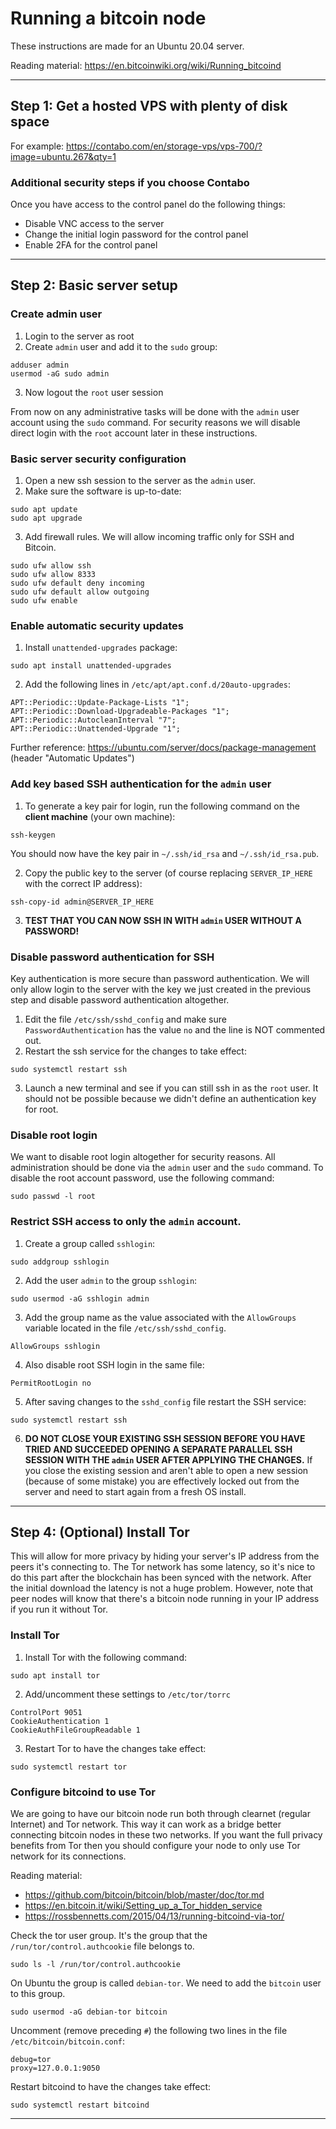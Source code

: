 # Running a bitcoin node

These instructions are made for an Ubuntu 20.04 server.

Reading material: https://en.bitcoinwiki.org/wiki/Running_bitcoind

---

## Step 1: Get a hosted VPS with plenty of disk space

For example: https://contabo.com/en/storage-vps/vps-700/?image=ubuntu.267&qty=1

### Additional security steps if you choose Contabo

Once you have access to the control panel do the following things:
  - Disable VNC access to the server
  - Change the initial login password for the control panel
  - Enable 2FA for the control panel

---

## Step 2: Basic server setup

### Create admin user

1. Login to the server as root
2. Create `admin` user and add it to the `sudo` group:
```
adduser admin
usermod -aG sudo admin
```
3. Now logout the `root` user session

From now on any administrative tasks will be done with the `admin` user account using the `sudo` command.
For security reasons we will disable direct login with the `root` account later in these instructions.

### Basic server security configuration

1. Open a new ssh session to the server as the `admin` user.
2. Make sure the software is up-to-date:
```
sudo apt update
sudo apt upgrade
```
3. Add firewall rules. We will allow incoming traffic only for SSH and Bitcoin.
```
sudo ufw allow ssh
sudo ufw allow 8333
sudo ufw default deny incoming
sudo ufw default allow outgoing
sudo ufw enable
```

### Enable automatic security updates

1. Install `unattended-upgrades` package:
```
sudo apt install unattended-upgrades
```
2. Add the following lines in `/etc/apt/apt.conf.d/20auto-upgrades`:
```
APT::Periodic::Update-Package-Lists "1";
APT::Periodic::Download-Upgradeable-Packages "1";
APT::Periodic::AutocleanInterval "7";
APT::Periodic::Unattended-Upgrade "1";
```
Further reference:
https://ubuntu.com/server/docs/package-management (header "Automatic Updates")

### Add key based SSH authentication for the `admin` user

1. To generate a key pair for login, run the following command on the **client machine** (your own machine):
```
ssh-keygen
```
You should now have the key pair in `~/.ssh/id_rsa` and `~/.ssh/id_rsa.pub`.

2. Copy the public key to the server (of course replacing `SERVER_IP_HERE` with the correct IP address):
```
ssh-copy-id admin@SERVER_IP_HERE
```
3. **TEST THAT YOU CAN NOW SSH IN WITH `admin` USER WITHOUT A PASSWORD!**

### Disable password authentication for SSH

Key authentication is more secure than password authentication.
We will only allow login to the server with the key we just created in the previous step
and disable password authentication altogether.

1. Edit the file `/etc/ssh/sshd_config` and make sure `PasswordAuthentication` has the value `no` and
   the line is NOT commented out.
2. Restart the ssh service for the changes to take effect:
```
sudo systemctl restart ssh
```
3. Launch a new terminal and see if you can still ssh in as the `root` user.
   It should not be possible because we didn't define an authentication key for root.

### Disable root login

We want to disable root login altogether for security reasons.
All administration should be done via the `admin` user and the `sudo` command.
To disable the root account password, use the following command:
```
sudo passwd -l root
```

### Restrict SSH access to only the `admin` account.

1. Create a group called `sshlogin`:
```
sudo addgroup sshlogin
```
2. Add the user `admin` to the group `sshlogin`:
```
sudo usermod -aG sshlogin admin
```
3. Add the group name as the value associated with the `AllowGroups` variable located in the file
   `/etc/ssh/sshd_config`.
```
AllowGroups sshlogin
```
4. Also disable root SSH login in the same file:
```
PermitRootLogin no
```
5. After saving changes to the `sshd_config` file restart the SSH service:
```
sudo systemctl restart ssh
```
6. **DO NOT CLOSE YOUR EXISTING SSH SESSION BEFORE YOU HAVE TRIED AND SUCCEEDED OPENING A SEPARATE
   PARALLEL SSH SESSION WITH THE `admin` USER AFTER APPLYING THE CHANGES.**
If you close the existing session and aren't able to open a new session (because of some mistake)
you are effectively locked out from the server and need to start again from a fresh OS install.

---

## Step 4: (Optional) Install Tor

This will allow for more privacy by hiding your server's IP address from the peers it's connecting to.
The Tor network has some latency, so it's nice to do this part after the blockchain has been synced with the network.
After the initial download the latency is not a huge problem. However, note that peer nodes will know
that there's a bitcoin node running in your IP address if you run it without Tor.

### Install Tor

1. Install Tor with the following command:
```
sudo apt install tor
```
2. Add/uncomment these settings to `/etc/tor/torrc`
```
ControlPort 9051
CookieAuthentication 1
CookieAuthFileGroupReadable 1
```
3. Restart Tor to have the changes take effect:
```
sudo systemctl restart tor
```

### Configure bitcoind to use Tor

We are going to have our bitcoin node run both through clearnet (regular Internet) and Tor network.
This way it can work as a bridge better connecting bitcoin nodes in these two networks.
If you want the full privacy benefits from Tor then you should configure your node to
only use Tor network for its connections.

Reading material:
- https://github.com/bitcoin/bitcoin/blob/master/doc/tor.md
- https://en.bitcoin.it/wiki/Setting_up_a_Tor_hidden_service
- https://rossbennetts.com/2015/04/13/running-bitcoind-via-tor/

Check the tor user group. It's the group that the `/run/tor/control.authcookie` file belongs to.
```
sudo ls -l /run/tor/control.authcookie
```
On Ubuntu the group is called `debian-tor`. We need to add the `bitcoin` user to this group.
```
sudo usermod -aG debian-tor bitcoin
```
Uncomment (remove preceding `#`) the following two lines in the file `/etc/bitcoin/bitcoin.conf`:
```
debug=tor
proxy=127.0.0.1:9050
```
Restart bitcoind to have the changes take effect:
```
sudo systemctl restart bitcoind
```

---

